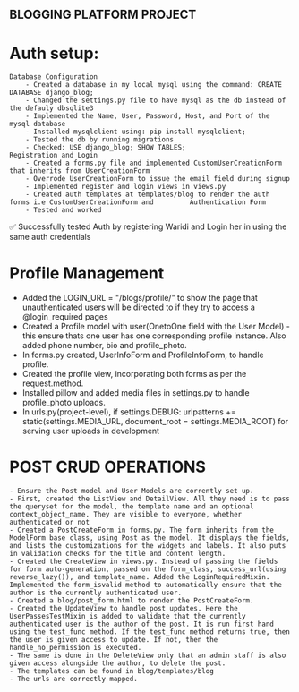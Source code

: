 ## BLOGGING PLATFORM PROJECT

# Auth setup:
    Database Configuration
        - Created a database in my local mysql using the command: CREATE DATABASE django_blog;
        - Changed the settings.py file to have mysql as the db instead of the defauly dbsqlite3
        - Implemented the Name, User, Password, Host, and Port of the mysql database
        - Installed mysqlclient using: pip install mysqlclient;
        - Tested the db by running migrations
        - Checked: USE django_blog; SHOW TABLES;
    Registration and Login
        - Created a forms.py file and implemented CustomUserCreationForm that inherits from UserCreationForm
        - Overrode UserCreationForm to issue the email field during signup
        - Implemented register and login views in views.py
        - Created auth templates at templates/blog to render the auth forms i.e CustomUserCreationForm and         Authentication Form
        - Tested and worked
✅ Successfully tested Auth by registering Waridi and Login her in using the same auth credentials

# Profile Management
- Added the LOGIN_URL = "/blogs/profile/" to show the page that unauthenticated users will be directed to if they try to access a @login_required pages
- Created a Profile model with user(OnetoOne field with the User Model) - this ensure thats one user has one corresponding profile instance. Also added phone number, bio and profile_photo.
- In forms.py created, UserInfoForm and ProfileInfoForm, to handle profile.
- Created the profile view, incorporating both forms as per the request.method. 
- Installed pillow and added media files in settings.py to handle profile_photo uploads.
- In urls.py(project-level), if settings.DEBUG:
    urlpatterns += static(settings.MEDIA_URL, document_root = settings.MEDIA_ROOT)
    for serving user uploads in development

# POST CRUD OPERATIONS
    - Ensure the Post model and User Models are corrently set up.
    - First, created the ListView and DetailView. All they need is to pass the queryset for the model, the template name and an optional context_object_name. They are visible to everyone, whether authenticated or not
    - Created a PostCreateForm in forms.py. The form inherits from the ModelForm base class, using Post as the model. It displays the fields, and lists the customizations for the widgets and labels. It also puts in validation checks for the title and content length.
    - Created the CreateView in views.py. Instead of passing the fields for form auto-generation, passed on the form_class, success_url(using reverse_lazy()), and template_name. Added the LoginRequiredMixin. Implemented the form_isvalid method to automatically ensure that the author is the currently authenticated user.
    - Created a blog/post_form.html to render the PostCreateForm. 
    - Created the UpdateView to handle post updates. Here the UserPassesTestMixin is added to validate that the currently authenticated user is the author of the post. It is run first hand using the test_func method. If the test_func method returns true, then the user is given access to update. If not, then the handle_no_permission is executed.
    - The same is done in the DeleteView only that an admin staff is also given access alongside the author, to delete the post.
    - The templates can be found in blog/templates/blog
    - The urls are correctly mapped.